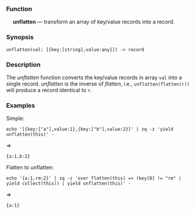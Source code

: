 ### Function

&emsp; **unflatten** &mdash; transform an array of key/value records into a
record.

### Synopsis

```
unflatten(val: [{key:[string],value:any}]) -> record
```
### Description
The _unflatten_ function converts the key/value records in array `val` into
a single record. _unflatten_ is the inverse of _flatten_, i.e., `unflatten(flatten(r))`
will produce a record identical to `r`.

### Examples
Simple:
```mdtest-command
echo '[{key:["a"],value:1},{key:["b"],value:2}]' | zq -z 'yield unflatten(this)' -
```
=>
```mdtest-output
{a:1,b:2}
```

Flatten to unflatten:
```mdtest-command
echo '{a:1,rm:2}' | zq -z 'over flatten(this) => (key[0] != "rm" | yield collect(this)) | yield unflatten(this)' -
```
=>
```mdtest-output
{a:1}
```

